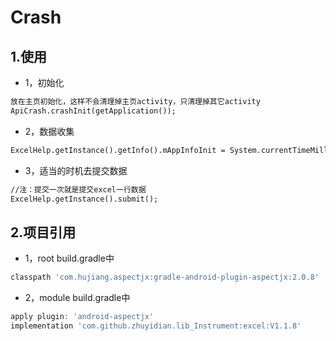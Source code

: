 # Crash


## 1.使用
* 1，初始化
```xml
放在主页初始化，这样不会清理掉主页activity，只清理掉其它activity
ApiCrash.crashInit(getApplication());
```
* 2，数据收集
```xml
ExcelHelp.getInstance().getInfo().mAppInfoInit = System.currentTimeMillis()+"";
```
* 3，适当的时机去提交数据
```xml
//注：提交一次就是提交excel一行数据
ExcelHelp.getInstance().submit();
```
## 2.项目引用
* 1，root build.gradle中
```groovy
classpath 'com.hujiang.aspectjx:gradle-android-plugin-aspectjx:2.0.8'
```
* 2，module build.gradle中
```groovy
apply plugin: 'android-aspectjx'
implementation 'com.github.zhuyidian.lib_Instrument:excel:V1.1.8'
```
